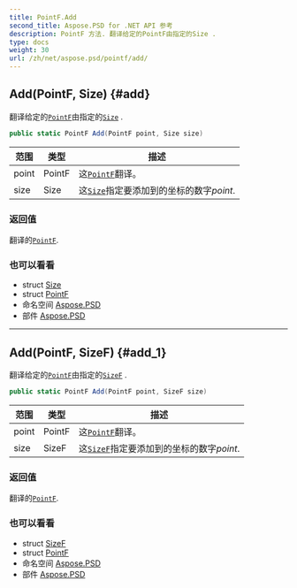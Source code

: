 ```yaml
---
title: PointF.Add
second_title: Aspose.PSD for .NET API 参考
description: PointF 方法. 翻译给定的PointF由指定的Size .
type: docs
weight: 30
url: /zh/net/aspose.psd/pointf/add/
---
```

## Add(PointF, Size) {#add}

翻译给定的[`PointF`](../)由指定的[`Size`](../../size/) .

```csharp
public static PointF Add(PointF point, Size size)
```

| 范围 | 类型 | 描述 |
| --- | --- | --- |
| point | PointF | 这[`PointF`](../)翻译。 |
| size | Size | 这[`Size`](../../size/)指定要添加到的坐标的数字*point*. |

### 返回值

翻译的[`PointF`](../).

### 也可以看看

* struct [Size](../../size/)
* struct [PointF](../)
* 命名空间 [Aspose.PSD](../../pointf/)
* 部件 [Aspose.PSD](../../../)

---

## Add(PointF, SizeF) {#add_1}

翻译给定的[`PointF`](../)由指定的[`SizeF`](../../sizef/) .

```csharp
public static PointF Add(PointF point, SizeF size)
```

| 范围 | 类型 | 描述 |
| --- | --- | --- |
| point | PointF | 这[`PointF`](../)翻译。 |
| size | SizeF | 这[`SizeF`](../../sizef/)指定要添加到的坐标的数字*point*. |

### 返回值

翻译的[`PointF`](../).

### 也可以看看

* struct [SizeF](../../sizef/)
* struct [PointF](../)
* 命名空间 [Aspose.PSD](../../pointf/)
* 部件 [Aspose.PSD](../../../)


